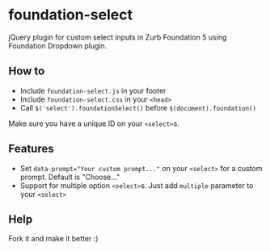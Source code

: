 foundation-select
=================

jQuery plugin for custom select inputs in Zurb Foundation 5 using Foundation Dropdown plugin.

## How to

* Include `foundation-select.js` in your footer
* Include `foundation-select.css` in your `<head>`
* Call `$('select').foundationSelect()` before `$(document).foundation()`

Make sure you have a unique ID on your `<select>`s.

## Features

* Set `data-prompt="Your custom prompt..."` on your `<select>` for a custom prompt. Default is "Choose..."
* Support for multiple option `<select>`s. Just add `multiple` parameter to your `<select>`

## Help

Fork it and make it better :)